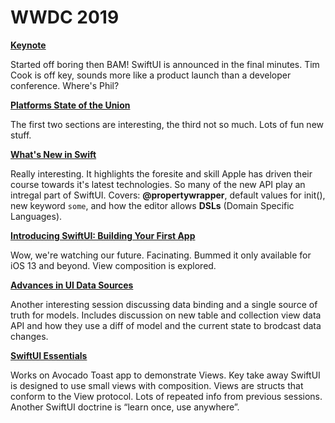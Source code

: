 # WWDC 2019

**[Keynote](https://developer.apple.com/videos/play/wwdc2019/101)**

Started off boring then BAM! SwiftUI is announced in the final minutes. Tim Cook is off key, sounds more like a product launch than a developer conference. Where's Phil?

**[Platforms State of the Union](https://developer.apple.com/videos/play/wwdc2019/103)**

The first two sections are interesting, the third not so much. Lots of fun new stuff.


**[What's New in Swift](https://developer.apple.com/videos/play/wwdc2019/402)**

Really interesting. It highlights the foresite and skill Apple has driven their course towards it's latest technologies. So many of the new API play an intregal part of SwiftUI. Covers: **@propertywrapper**, default values for init(), new keyword `some`, and how the editor allows **DSLs** (Domain Specific Languages).


**[Introducing SwiftUI: Building Your First App](https://developer.apple.com/videos/play/wwdc2019/204)**

Wow, we're watching our future. Facinating. Bummed it only available for iOS 13 and beyond. View composition is explored.

**[Advances in UI Data Sources](https://developer.apple.com/videos/play/wwdc2019/220)**

Another interesting session discussing data binding and a single source of truth for models. Includes discussion on new table and collection view data API and how they use a diff of model and the current state to brodcast data changes.

**[SwiftUI Essentials](https://developer.apple.com/videos/play/wwdc2019/216)**

Works on Avocado Toast app to demonstrate Views. Key take away SwiftUI is designed to use small views with composition. Views are structs that conform to the View protocol. Lots of repeated info from previous sessions. Another SwiftUI doctrine is “learn once, use anywhere”.

